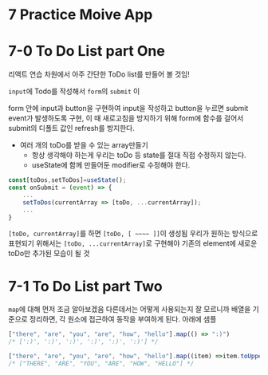 # 7 Practice Moive App

# 7-0 To Do List part One

리액트 연습 차원에서 아주 간단한 ToDo list를 만들어 볼 것임!

`input`에 Todo를 작성해서 `form`의 `submit` 이

form 안에 input과 button을 구현하여 input을 작성하고 button을 누르면 submit event가 발생하도록 구현, 이 때 새로고침을 방지하기 위해 form에 함수를 걸어서 submit의 디폴트 값인 refresh를 방지한다.

- 여러 개의 toDo를 받을 수 있는 array만들기
  - 항상 생각해야 하는게 우리는 toDo 등 state를 절대 직접 수정하지 않는다.
  - useState에 함께 만들어둔 modifier로 수정해야 한다.

```js
const[toDos,setToDos]=useState();
const onSubmit = (event) => {
    ...
    setToDos(currentArray => [toDo, ...currentArray]);
    ...
}
```

`[toDo, currentArray]`를 하면 `[toDo, [ ~~~~ ]]`이 생성됨
우리가 원하는 방식으로 표현되기 위해서는 `[toDo, ...currentArray]`로 구현해야 기존의 element에 새로운 toDo만 추가된 모습이 될 것

# 7-1 To Do List part Two

`map`에 대해 먼저 조금 알아보겠음
다른데서는 어떻게 사용되는지 잘 모르니까 배열을 기준으로 정리하면, 각 원소에 접근하여 동작을 부여하게 된다. 아래에 샘플

```js
["there", "are", "you", "are", "how", "hello"].map(() => ":)")
/* [':)', ':)', ':)', ':)', ':)', ':)'] */

["there", "are", "you", "are", "how", "hello"].map((item) =>item.toUpperCase());
/* ["THERE", "ARE", "YOU", "ARE", "HOW", "HELLO"] */
```
